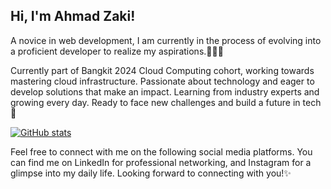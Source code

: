 ## Hi, I'm Ahmad Zaki!  
  
A novice in web development, I am currently in the process of evolving into a proficient developer to realize my aspirations.👨🏻‍💻

Currently part of Bangkit 2024 Cloud Computing cohort, working towards mastering cloud infrastructure. Passionate about technology and eager to develop solutions that make an impact. Learning from industry experts and growing every day. Ready to face new challenges and build a future in tech🚀





[![GitHub stats](https://github-readme-stats.vercel.app/api?username=ahmdzakiiiy)](https://github.com/anuraghazra/github-readme-stats)



</p>

Feel free to connect with me on the following social media platforms. You can find me on LinkedIn for professional networking, and Instagram for a glimpse into my daily life. Looking forward to connecting with you!✨

<!--
**ahmdzakiiiy/ahmdzakiiiy** is a ✨ _special_ ✨ repository because its `README.md` (this file) appears on your GitHub profile.

Here are some ideas to get you started:

- 🔭 I’m currently working on ...
- 🌱 I’m currently learning ...
- 👯 I’m looking to collaborate on ...
- 🤔 I’m looking for help with ...
- 💬 Ask me about ...
- 📫 How to reach me: ...
- 😄 Pronouns: ...
- ⚡ Fun fact: ...
-->
